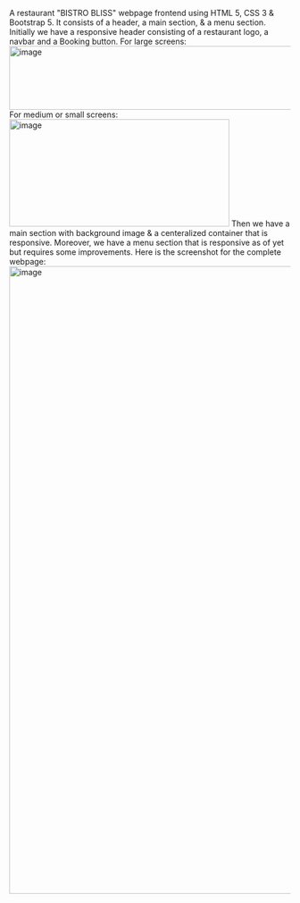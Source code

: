 A restaurant "BISTRO BLISS" webpage frontend using HTML 5, CSS 3 & Bootstrap 5. It consists of a header, a main section, & a menu section. Initially we have a responsive header consisting of a restaurant logo, a navbar and a Booking button.
For large screens:
<img width="1340" height="114" alt="image" src="https://github.com/user-attachments/assets/9ebdf562-463e-4c7d-bec1-a8930670be48" />
For medium or small screens:
<img width="394" height="192" alt="image" src="https://github.com/user-attachments/assets/60d6a707-ec7b-48ac-800d-16fc15988c7b" />
Then we have a main section with background image & a centeralized container that is responsive. Moreover, we have a menu section that is responsive as of yet but requires some improvements.
Here is the screenshot for the complete webpage:
<img width="1234" height="1123" alt="image" src="https://github.com/user-attachments/assets/29ecd411-094d-423e-90b7-7b4056f0145f" />
